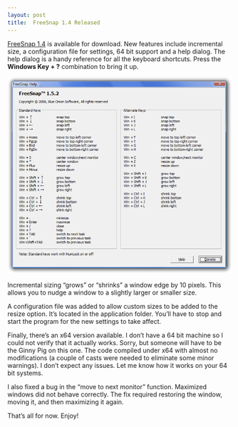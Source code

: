 ```yaml
---
layout: post
title:  FreeSnap 1.4 Released
---
```

[FreeSnap 1.4](/freesnap) is available for download. New features include incremental size, a configuration file for settings, 64 bit support and a help dialog. The help dialog is a handy reference for all the keyboard shortcuts. Press the **Windows Key + ?** combination to bring it up.

![](/cdn/images/freesnap/freesnaphelp.png)

Incremental sizing “grows” or “shrinks” a window edge by 10 pixels. This allows you to nudge a window to a slightly larger or smaller size.

A configuration file was added to allow custom sizes to be added to the resize option. It’s located in the application folder. You’ll have to stop and start the program for the new settings to take affect.

Finally, there’s an x64 version available. I don’t have a 64 bit machine so I could not verify that it actually works. Sorry, but someone will have to be the Ginny Pig on this one. The code compiled under x64 with almost no modifications (a couple of casts were needed to eliminate some minor warnings). I don’t expect any issues. Let me know how it works on your 64 bit systems.

I also fixed a bug in the “move to next monitor” function. Maximized windows did not behave correctly. The fix required restoring the window, moving it, and then maximizing it again.

That’s all for now. Enjoy!
